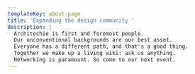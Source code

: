 ```yaml
---
templateKey: about-page
title: 'Expanding the design community '
description: |
  Architechie is first and foremost people.
  Our unconventional backgrounds are our best asset.
  Everyone has a different path, and that's a good thing.
  Together we make up a living wiki: ask us anything.
  Networking is paramount. So come to our next event.
---
```


